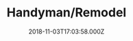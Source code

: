 ---
categories:
  - Handyman
date: 2018-11-03T17:03:58.000Z
title: Handyman/Remodel
description: >-
  We do it all, from installing curtains or changing light bulbs down to demolition, full house drywall replacement, painting, new flooring, cabinets, siding, framing, and custom carpentry. We have worked on hundreds of residential properties; rated highly for integrity and quality. We believe in making our clients happy from beginning to end and that starts with being affordable. We are not like most companies who seek profit over customer satisfaction so we work closely with client to ensure we give them the complete package at an affordable rate. "YOU NAME IT WE'LL GET IT DONE." 
type: ''
price: ''
---